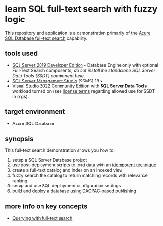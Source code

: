# learn SQL full-text search with fuzzy logic

This repository and application is a demonstration primarily of the [Azure SQL Database full-text search](https://docs.microsoft.com/en-us/sql/relational-databases/search/get-started-with-full-text-search) capability.

## tools used

- [SQL Server 2019 Developer Edition](https://www.microsoft.com/en-us/sql-server/sql-server-downloads) - Database Engine only with optional Full-Text Search components; *do not install the standalone SQL Server Data Tools (SSDT) component here*.
- [SQL Server Management Studio](https://docs.microsoft.com/en-us/sql/ssms/download-sql-server-management-studio-ssms?view=sql-server-ver16#download-ssms) (SSMS) 18.x
- [Visual Studio 2022 Community Edition](https://visualstudio.microsoft.com/) with **SQL Server Data Tools** workload turned on (see [license terms](https://visualstudio.microsoft.com/license-terms/vs2022-ga-community/) regarding allowed use for SSDT in orgs).

## target environment

- Azure SQL Database

## synopsis

This full-text search demonstration shows you how to:

1. setup a SQL Server Database project
2. use post-deployment scripts to load data with an [idempotent technique](https://www.sqlservercentral.com/steps/idempotent-ddl-scripts-that-always-achieve-the-same-result-making-changes-only-once-stairway-to-exploring-database-metadata-level-6)
3. create a full-text catalog and index on an indexed view
4. fuzzy search the catalog to return matching records with relevance ranking
5. setup and use SQL deployment configuration settings
6. build and deploy a database using [DACPAC](https://docs.microsoft.com/en-us/sql/relational-databases/data-tier-applications/data-tier-applications)-based publishing

## more info on key concepts

- [Querying with full-text search](https://docs.microsoft.com/en-us/sql/relational-databases/search/query-with-full-text-search?view=sql-server-ver15)
